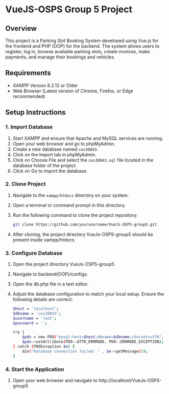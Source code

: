 # VueJS-OSPS Group 5 Project

## Overview

This project is a Parking Slot Booking System developed using Vue.js for the frontend and PHP (OOP) for the backend. The system allows users to register, log in, browse available parking slots, create invoices, make payments, and manage their bookings and vehicles.

## Requirements

- XAMPP Version 8.2.12 or Older
- Web Browser (Latest version of Chrome, Firefox, or Edge recommended)

## Setup Instructions

### 1. Import Database

1. Start XAMPP and ensure that Apache and MySQL services are running.
2. Open your web browser and go to phpMyAdmin.
3. Create a new database named `cos30043`.
4. Click on the Import tab in phpMyAdmin.
5. Click on Choose File and select the `cos30043.sql` file located in the database folder of the project.
6. Click on Go to import the database.

### 2. Clone Project

1. Navigate to the `xampp/htdocs` directory on your system.
2. Open a terminal or command prompt in this directory.
3. Run the following command to clone the project repository:
   
   ```sh
   git clone https://github.com/yourusername/VueJs-OSPS-group5.git
5. After cloning, the project directory VueJs-OSPS-group5 should be present inside xampp/htdocs


### 3. Configure Database

1. Open the project directory VueJs-OSPS-group5.
2. Navigate to backend(OOP)/configs.
3. Open the db.php file in a text editor.
4. Adjust the database configuration to match your local setup. Ensure the following details are correct:
   
    ```sh
    $host = 'localhost';
    $dbname = 'cos30043';
    $username = 'root';
    $password = '';
    
    try {
        $pdo = new PDO("mysql:host=$host;dbname=$dbname;charset=utf8", $username, $password);
        $pdo->setAttribute(PDO::ATTR_ERRMODE, PDO::ERRMODE_EXCEPTION);
    } catch (PDOException $e) {
        die("Database connection failed: " . $e->getMessage());
    }
    
 ### 4. Start the Application
1. Open your web browser and navigate to http://localhost/VueJs-OSPS-group5
